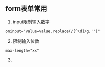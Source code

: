 ## form表单常用
1. input限制输入数字 
```
oninput="value=value.replace(/[^\d]/g,'')"
```
2. 限制输入位数
```
max-length="xx"
```
3. 


